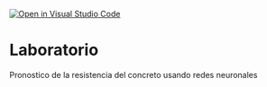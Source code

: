 [![Open in Visual Studio Code](https://classroom.github.com/assets/open-in-vscode-c66648af7eb3fe8bc4f294546bfd86ef473780cde1dea487d3c4ff354943c9ae.svg)](https://classroom.github.com/online_ide?assignment_repo_id=9125730&assignment_repo_type=AssignmentRepo)
# Laboratorio
Pronostico de la resistencia del concreto usando redes neuronales
